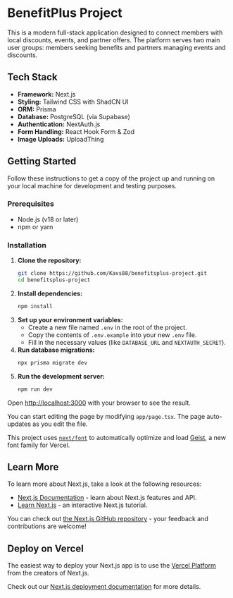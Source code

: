 # BenefitPlus Project

This is a modern full-stack application designed to connect members with local discounts, events, and partner offers. The platform serves two main user groups: members seeking benefits and partners managing events and discounts.

## Tech Stack

- **Framework:** Next.js
- **Styling:** Tailwind CSS with ShadCN UI
- **ORM:** Prisma
- **Database:** PostgreSQL (via Supabase)
- **Authentication:** NextAuth.js
- **Form Handling:** React Hook Form & Zod
- **Image Uploads:** UploadThing

## Getting Started

Follow these instructions to get a copy of the project up and running on your local machine for development and testing purposes.

### Prerequisites

- Node.js (v18 or later)
- npm or yarn

### Installation

1.  **Clone the repository:**
    ```sh
    git clone https://github.com/Kavs88/benefitsplus-project.git
    cd benefitsplus-project
    ```
2.  **Install dependencies:**
    ```sh
    npm install
    ```
3.  **Set up your environment variables:**
    - Create a new file named `.env` in the root of the project.
    - Copy the contents of `.env.example` into your new `.env` file.
    - Fill in the necessary values (like `DATABASE_URL` and `NEXTAUTH_SECRET`).
4.  **Run database migrations:**
    ```sh
    npx prisma migrate dev
    ```
5.  **Run the development server:**
    ```sh
    npm run dev
    ```

Open [http://localhost:3000](http://localhost:3000) with your browser to see the result.

You can start editing the page by modifying `app/page.tsx`. The page auto-updates as you edit the file.

This project uses [`next/font`](https://nextjs.org/docs/app/building-your-application/optimizing/fonts) to automatically optimize and load [Geist](https://vercel.com/font), a new font family for Vercel.

## Learn More

To learn more about Next.js, take a look at the following resources:

- [Next.js Documentation](https://nextjs.org/docs) - learn about Next.js features and API.
- [Learn Next.js](https://nextjs.org/learn) - an interactive Next.js tutorial.

You can check out [the Next.js GitHub repository](https://github.com/vercel/next.js) - your feedback and contributions are welcome!

## Deploy on Vercel

The easiest way to deploy your Next.js app is to use the [Vercel Platform](https://vercel.com/new?utm_medium=default-template&filter=next.js&utm_source=create-next-app&utm_campaign=create-next-app-readme) from the creators of Next.js.

Check out our [Next.js deployment documentation](https://nextjs.org/docs/app/building-your-application/deploying) for more details.
